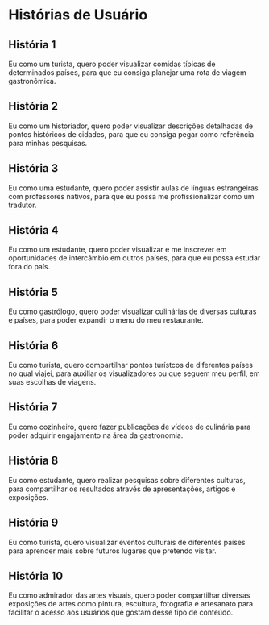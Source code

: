 # Histórias de Usuário

## História 1

Eu como um turista, quero poder visualizar comidas típicas de determinados países, para que eu consiga planejar uma rota de viagem gastronômica.

## História 2

Eu como um historiador, quero poder visualizar descrições detalhadas de pontos históricos de cidades, para que eu consiga pegar como referência para minhas pesquisas.

## História 3

Eu como uma estudante, quero poder assistir aulas de línguas estrangeiras com professores nativos, para que eu possa me profissionalizar como um tradutor.

## História 4

Eu como um estudante, quero poder visualizar e me inscrever em oportunidades de intercâmbio em outros países, para que eu possa estudar fora do país.

## História 5

Eu como gastrólogo, quero poder visualizar culinárias de diversas culturas e países, para poder expandir o menu do meu restaurante.

## História 6

Eu como turista, quero compartilhar pontos turístcos de diferentes países no qual viajei, para auxiliar os visualizadores ou que seguem meu perfil, em suas escolhas de viagens.

## História 7

Eu como cozinheiro, quero fazer publicações de vídeos de culinária para poder adquirir engajamento na área da gastronomia.

## História 8

Eu como estudante, quero realizar pesquisas sobre diferentes culturas, para compartilhar os resultados através de apresentações, artigos e exposições.

## História 9

Eu como turista, quero visualizar eventos culturais de diferentes países para aprender mais sobre futuros lugares que pretendo visitar.

## História 10

Eu como admirador das artes visuais, quero poder compartilhar diversas exposições de artes como pintura, escultura, fotografia e artesanato para facilitar o acesso aos usuários que gostam desse tipo de conteúdo. 


